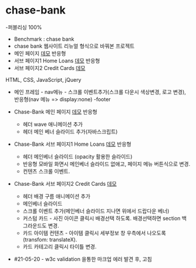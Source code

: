 # chase-bank
-퍼블리싱 100% <br>
- Benchmark : chase bank
- chase bank 웹사이트 리뉴얼 형식으로 바꿔본 프로젝트
- 메인 페이지 [데모](https://donghee564.github.io/chase-bank/chase_main) 반응형
- 서브 페이지1 Home Loans [데모](https://donghee564.github.io/chase-bank/chase_sub1) 반응형
- 서브 페이지2 Credit Cards [데모](https://donghee564.github.io/chase-bank/chase_sub2)

HTML, CSS, JavaScript, jQuery
- 메인 프레임 - nav메뉴 - 스크롤 이벤트추가(스크롤 다운시 색상변경, 로고 변경), 반응형(nav 메뉴 => display:none) -footer
- Chase-Bank 메인 페이지 [데모](https://donghee564.github.io/chase-bank/chase_main) 반응형
    - 헤더 wave 애니메이션 추가
    - 헤더 메인 베너 슬라이드 추가(자바스크립트)
- Chase-Bank 서브 페이지1 Home Loans [데모](https://donghee564.github.io/chase-bank/chase_sub1) 반응형
    - 헤더 메인베너 슬라이드 (opacity 활용한 슬라이드)
    - 반응형 모바일 화면시 메인베너 슬라이드 없애고, 페이지 메뉴 버튼식으로 변경.
    - 컨텐츠 스크롤 이벤트. 
- Chase-Bank 서브 페이지2 Credit Cards [데모](https://donghee564.github.io/chase-bank/chase_sub2)
    - 헤더 배경 구름 애니메이션 추가
    - 메인베너 슬라이드
    - 스크롤 이벤트 추가(메인베너 슬라이드 지나면 위에서 드랍다운 베너)
    - 커스텀 카드 - 사진 아이콘 클릭시 배경선택 하도록. 배경선택하면 section 백그라운드도 변경.
    - 카드 아이템 컨텐츠 - 아이템 클릭시 세부정보 창 우측에서 나오도록(transfom: translateX). 
    - 카드 카테고리 클릭시 타이틀 변경.

- #21-05-20 - w3c validation 을통한 마크업 에러 발견 후, 고침
